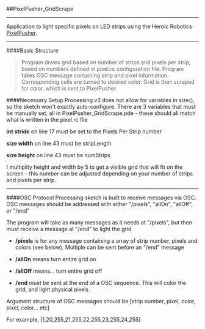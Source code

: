 ##PixelPusher_GridScrape

___

Application to light specific pixels on LED strips using the Heroic Robotics [PixelPusher](www.heroicrobotics.com/products/pixelpusher).  
___
####Basic Structure
>Program draws grid based on number of strips and pixels per strip, based on numbers defined in pixel.rc configuration file.  Program takes OSC message containing strip and pixel information.  Corresponding cells are turned to desired color.  Grid is then scraped for color, which is sent to PixelPusher.


####Necessary Setup
Processing v3 does not allow for variables in size(), so the sketch won't exactly auto-configure.  There are 3 variables that must be manually set, all in PixelPusher_GridScrape.pde - these should all match what is written in the pixel.rc file

**int stride** on line 17 must be set to the Pixels Per Strip number

**size width** on line 43 must be stripLength

**size height** on line 43 must be numStrips

I multiplity height and width by 5 to get a visible grid that will fit on the screen - this number can be adjusted depending on your number of strips and pixels per strip.

___
####OSC Protocol
Processing sketch is built to receive messages via OSC.  
OSC messages should be addressed with either "/pixels", "allOn", "allOff", or "/end"

The program will take as many messages as it needs at "/pixels", but then must receive a message at "/end" to light the grid

+ **/pixels** is for any message containing a array of strip number, pixels and colors (see below).  Multiple can be sent before an "/end" message

+ **/allOn** means turn entire grid on

+ **/allOff** means... turn entire grid off

+ **/end** must be sent at the end of a OSC sequence.  This will color the grid, and light physical pixels

Argument structure of OSC messages should be [strip number, pixel, color, pixel, color... etc]

For example, [1,20,255,21,255,22,255,23,255,24,255]



